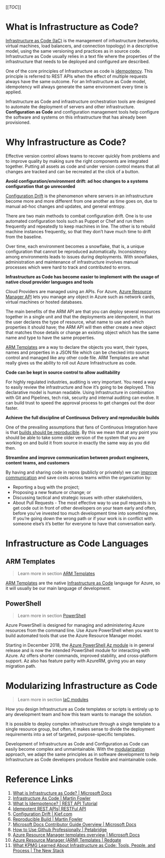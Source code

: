 [[_TOC_]]

# What is Infrastructure as Code?

[Infrastructure as Code (IaC)](https://docs.microsoft.com/en-us/azure/devops/learn/what-is-infrastructure-as-code) is the management of infrastructure (networks, virtual machines, load balancers, and connection topology) in a descriptive model, using the same versioning and practices as in source code. Infrastructure as Code usually relies in a text file where the properties of the infrastructure that needs to be deployed and configured are described.

One of the core principles of Infrastructure as code is [idempotency](https://restfulapi.net/idempotent-rest-apis/). This principle is referred to REST APIs when the effect of multiple requests always have the same outcome. For an Infrastructure as Code model, idempotency will always generate the same environment every time is applied.

Infrastructure as Code and infrastructure orchestration tools are designed to automate the deployment of servers and other infrastructure. **Configuration as Code** and configuration management tools help configure the software and systems on this infrastructure that has already been provisioned.

# Why Infrastructure as Code?

Effective version control allows teams to recover quickly from problems and to improve quality by making sure the right components are integrated together. Putting all assets as code and under version control means that all changes are tracked and can be recreated at the click of a button.

**Avoid configuration/environment drift: ad hoc changes to a systems configuration that go unrecorded**

[Configuration Drift](http://kief.com/configuration-drift.html) is the phenomenon where servers in an infrastructure become more and more different from one another as time goes on, due to manual ad-hoc changes and updates, and general entropy.

There are two main methods to combat configuration drift. One is to use automated configuration tools such as Puppet or Chef and run them frequently and repeatedly to keep machines in line. The other is to rebuild machine instances frequently, so that they don’t have much time to drift from the baseline.

Over time, each environment becomes a snowflake, that is, a unique configuration that cannot be reproduced automatically. Inconsistency among environments leads to issues during deployments. With snowflakes, administration and maintenance of infrastructure involves manual processes which were hard to track and contributed to errors.

**Infrastructure as Code has become easier to implement with the usage of native cloud provider languages and tools**

Cloud Providers are managed using an APIs. For Azure, [Azure Resource Manager API](https://docs.microsoft.com/en-us/rest/api/resources/) lets you manage any object in Azure such as network cards, virtual machines or hosted databases.

The main benefits of the ARM API are that you can deploy several resources together in a single unit and that the deployments are idempotent, in that the user declares the type of resource, what name to use and which properties it should have; the ARM API will then either create a new object that matches those details or change an existing object which has the same name and type to have the same properties.

[ARM Templates](https://docs.microsoft.com/en-us/azure/azure-resource-manager/templates/overview) are a way to declare the objects you want, their types, names and properties in a JSON file which can be checked into source control and managed like any other code file. ARM Templates are what really gives us the ability to roll out Azure Infrastructure as code.

**Code can be kept in source control to allow auditability**

For highly regulated industries, auditing is very important. You need a way to easily review the infrastructure and how it’s going to be deployed. This declarative model is human readable. Using Infrastructure in combination with Git and Pipelines, tech risk, security and internal auditing can evolve. It can build trust to speed the approval process to get changes out the door faster.

**Achieve the full discipline of Continuous Delivery and reproducible builds**  

One of the prevailing assumptions that fans of Continuous Integration have is that [builds should be reproducible](https://martinfowler.com/bliki/ReproducibleBuild.html). By this we mean that at any point you should be able to take some older version of the system that you are working on and build it from source in exactly the same way as you did then.

**Streamline and improve communication between product engineers, content teams, and customers**

By having and sharing code in repos (publicly or privately) we can [improve communication](https://petabridge.com/blog/use-github-professionally/) and save costs across teams within the organization by:
- Reporting a bug with the project;
- Proposing a new feature or change; or
- Discussing tactical and strategic issues with other stakeholders,
- About Pull Requests - The most effective way to use pull requests is to get code out in front of other developers on your team early and often, before you’ve invested too much development time into something new. If you’re going down the wrong path or if your work is in conflict with someone else’s it’s better for everyone to have that conversation early.

# Infrastructure as Code Languages

## ARM Templates

> Learn more in section [ARM Templates](/Learning-resources/Infrastructure-as-Code/ARM-Templates.md)

[ARM Templates](https://docs.microsoft.com/en-us/azure/azure-resource-manager/resource-group-overview#template-deployment) are the native [Infrastructure as Code](https://blogs.msdn.microsoft.com/azuredev/2017/02/11/iac-on-azure-an-introduction-of-infrastructure-as-code-iac-with-azure-resource-manager-arm-template/) language for Azure, so it will usually be our main language of development.

## PowerShell

> Learn more in section [PowerShell](/Learning-resources/Infrastructure-as-Code/PowerShell.md)

Azure PowerShell is designed for managing and administering Azure resources from the command line. Use Azure PowerShell when you want to build automated tools that use the Azure Resource Manager model. 

Starting in December 2018, the [Azure PowerShell Az module](https://docs.microsoft.com/en-us/powershell/azure/new-azureps-module-az?view=azps-3.6.1) is in general release and is now the intended PowerShell module for interacting with Azure. Az offers shorter commands, improved stability, and cross-platform support. Az also has feature parity with AzureRM, giving you an easy migration path.

# Modularizing Infrastructure as Code

> Learn more in section [IaC modules](/Learning-resources/Infrastructure-as-Code/IaC-Modules.md)

How you design Infrastructure as Code templates or scripts is entirely up to any development team and how this team wants to manage the solution.

It is possible to deploy complex infrastructure through a single template to a single resource group, but often, it makes sense to divide the deployment requirements into a set of targeted, purpose-specific templates.

Development of Infrastructure as Code and Configuration as Code can easily become complex and unmaintainable. With the [modularization](/Learning-resources/Infrastructure-as-Code/IaC-Modules.md) approach, we adapt the same principles as in software development to help Infrastructure as Code developers produce flexible and maintainable code.

# Reference Links

1. [What is Infrastructure as Code? | Microsoft Docs](https://docs.microsoft.com/en-us/azure/devops/learn/what-is-infrastructure-as-code)
2. [Infrastructure As Code | Martin Fowler](https://martinfowler.com/bliki/InfrastructureAsCode.html)
3. [What Is Idempotence? | REST API Tutorial](https://www.restapitutorial.com/lessons/idempotency.html)
4. [Idempotent REST APIs| RESTFul API](https://restfulapi.net/idempotent-rest-apis/)
5. [Configuration Drift | Kief.com](http://kief.com/configuration-drift.html)
6. [Reproducible Build | Martin Fowler](https://martinfowler.com/bliki/ReproducibleBuild.html)
7. [Microsoft Docs Contributor Guide Overview | Microsoft Docs](https://docs.microsoft.com/en-us/contribute/#review-open-prs)
8. [How to Use Github Professionally | Petabridge](https://petabridge.com/blog/use-github-professionally/)
9. [Azure Resource Manager templates overview | Microsoft Docs](https://docs.microsoft.com/en-us/azure/azure-resource-manager/templates/overview)
10. [Azure Resource Manager (ARM) Templates | Redgate](https://www.red-gate.com/simple-talk/cloud/infrastructure-as-a-service/azure-resource-manager-arm-templates/)
11. [What KPMG Learned About Infrastructure as Code: Tools, People, and Process | The New Stack](https://thenewstack.io/what-kpmg-learned-about-infrastructure-as-code-tools-people-and-process/)